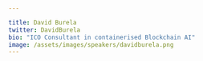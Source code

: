 ```yaml
---

title: David Burela
twitter: DavidBurela
bio: "ICO Consultant in containerised Blockchain AI"
image: /assets/images/speakers/davidburela.png
---
```

